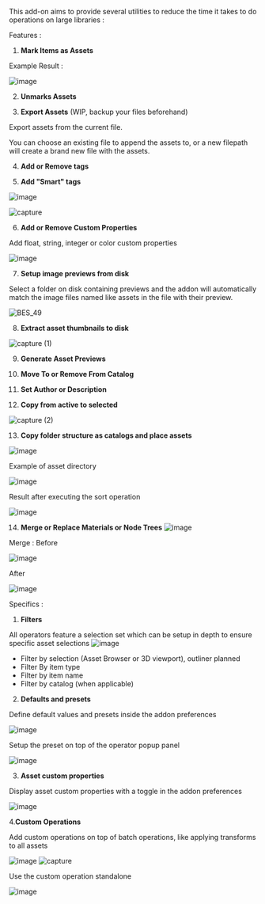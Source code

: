 This add-on aims to provide several utilities to reduce the time it takes to do operations on large libraries :

Features :

1. __Mark Items as Assets__

Example Result :

![image](https://user-images.githubusercontent.com/25156105/145268274-c65c2c7d-3378-48cf-980c-ce7ef79a566f.png)


2. __Unmarks Assets__

3. __Export Assets__ (WIP, backup your files beforehand)

Export assets from the current file.

You can choose an existing file to append the assets to, or a new filepath will create a brand new file with the assets.

4. __Add or Remove tags__

5. __Add "Smart" tags__

![image](https://user-images.githubusercontent.com/25156105/165244827-2889c441-60ae-4766-b8ab-d7ca6bf5d0d2.png)

![capture](https://user-images.githubusercontent.com/25156105/169003624-6b0ac61a-3232-45ae-8ce9-06bd86594b7d.gif)

6. __Add or Remove Custom Properties__

Add float, string, integer or color custom properties

![image](https://user-images.githubusercontent.com/25156105/165245945-1531d036-66e3-49f6-bbb5-e5b03081411c.png)

7. __Setup image previews from disk__

Select a folder on disk containing previews and the addon will automatically match the image files named like assets in the file with their preview.

![BES_49](https://user-images.githubusercontent.com/25156105/149016391-3b026feb-cd40-42a9-a0f3-3894faa99dc9.gif)

8. __Extract asset thumbnails to disk__

![capture (1)](https://user-images.githubusercontent.com/25156105/169008746-e8aed658-0e22-4cdc-aeaf-e9895c5bfa2d.gif)

9. __Generate Asset Previews__

10. __Move To or Remove From Catalog__

11. __Set Author or Description__

12. __Copy from active to selected__

![capture (2)](https://user-images.githubusercontent.com/25156105/169009363-1f5b79b3-28fa-491a-906a-106929cdf7bf.gif)

13. __Copy folder structure as catalogs and place assets__

![image](https://user-images.githubusercontent.com/25156105/172049379-96ed55da-667b-44a3-af4f-94cf88bb6f84.png)

Example of asset directory

![image](https://user-images.githubusercontent.com/25156105/172049460-41f5954d-14c0-44ac-b4f6-9ccedb253afc.png)

Result after executing the sort operation

![image](https://user-images.githubusercontent.com/25156105/172049536-6260e781-a318-4a8e-b986-51ac652557ed.png)

14. __Merge or Replace Materials or Node Trees__
![image](https://user-images.githubusercontent.com/25156105/184472959-14d06231-c977-48f7-a269-c9b3277884ea.png)

Merge : 
Before

![image](https://user-images.githubusercontent.com/25156105/174472885-0c504c80-f015-4d68-a394-85ec024d2af4.png)

After

![image](https://user-images.githubusercontent.com/25156105/174473077-b5d387b2-bde0-4c56-af38-66605b6b7da5.png)




Specifics :

1. __Filters__

All operators feature a selection set which can be setup in depth to ensure specific asset selections
![image](https://user-images.githubusercontent.com/25156105/165245372-bdd5c72a-663d-4520-b5a5-a72e40546ee8.png)

- Filter by selection (Asset Browser or 3D viewport), outliner planned
- Filter By item type
- Filter by item name
- Filter by catalog (when applicable)

2. __Defaults and presets__

Define default values and presets inside the addon preferences

![image](https://user-images.githubusercontent.com/25156105/165246186-cdb06369-163c-4090-87bb-362e1f26ef87.png)

Setup the preset on top of the operator popup panel

![image](https://user-images.githubusercontent.com/25156105/165246257-10420ffe-6af2-4ea2-86b5-4582d7617a74.png)

3. __Asset custom properties__

Display asset custom properties with a toggle in the addon preferences

![image](https://user-images.githubusercontent.com/25156105/165246047-39b3b3e8-43dc-489c-80a8-23e09c551148.png)


4.__Custom Operations__

Add custom operations on top of batch operations, like applying transforms to all assets

![image](https://user-images.githubusercontent.com/25156105/165247805-f7c45856-15d8-47c4-97a2-9d05f9fb572f.png)
![capture](https://user-images.githubusercontent.com/25156105/169005241-aaf64e6c-ce49-4c59-b128-499dcbb2cba9.gif)

Use the custom operation standalone

![image](https://user-images.githubusercontent.com/25156105/165247884-8dc5168c-14bb-4eac-84bb-b12c5d1f99d5.png)

